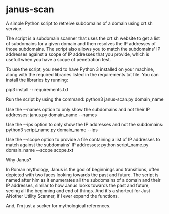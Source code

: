# janus-scan
A simple Python script to retreive subdomains of a domain using crt.sh service.


The script is a subdomain scanner that uses the crt.sh website to get a list of subdomains for a given domain and then resolves the IP addresses of those subdomains. The script also allows you to match the subdomains' IP addresses against a scope of IP addresses that you provide, which is usefull when you have a scope of penetration test.

To use the script, you need to have Python 3 installed on your machine, along with the required libraries listed in the requirements.txt file. You can install the libraries by running:

pip3 install -r requirements.txt

Run the script by using the command:
python3 janus-scan.py domain_name

Use the --names option to only show the subdomains and not their IP addresses:
janus.py domain_name --names

Use the --ips option to only show the IP addresses and not the subdomains:
python3 script_name.py domain_name --ips

Use the --scope option to provide a file containing a list of IP addresses to match against the subdomains' IP addresses:
python script_name.py domain_name --scope scope.txt

Why Janus?

In Roman mythology, Janus is the god of beginnings and transitions, often depicted with two faces looking towards the past and future. The script is named after him as it enumerates all the subdomains of a domain and their IP addresses, similar to how Janus looks towards the past and future, seeing all the beginning and end of things. And it's a shortcut for Just ANother Utility Scanner, if I ever expand the functions.

And, I'm just a sucker for mythological references.
